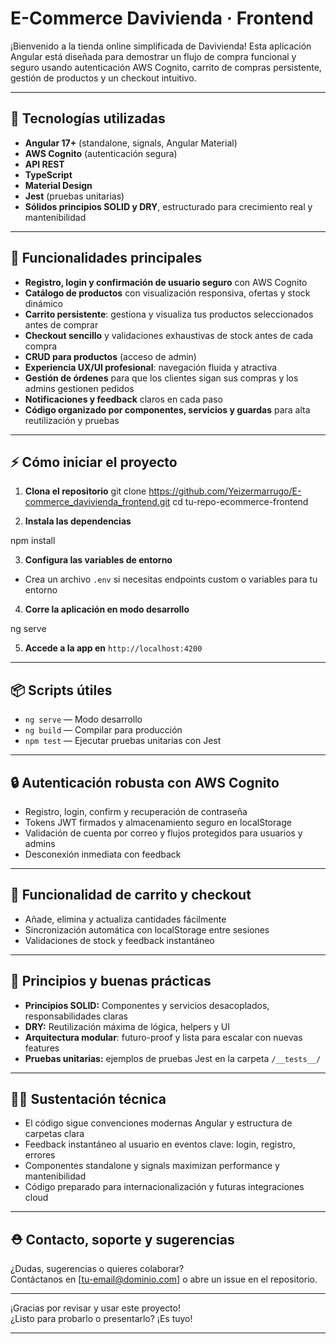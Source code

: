 # E-Commerce Davivienda · Frontend

¡Bienvenido a la tienda online simplificada de Davivienda! Esta aplicación Angular está diseñada para demostrar un flujo de compra funcional y seguro usando autenticación AWS Cognito, carrito de compras persistente, gestión de productos y un checkout intuitivo.

---

## 🚀 Tecnologías utilizadas

- **Angular 17+** (standalone, signals, Angular Material)
- **AWS Cognito** (autenticación segura)
- **API REST**
- **TypeScript**
- **Material Design**
- **Jest** (pruebas unitarias)
- **Sólidos principios SOLID y DRY**, estructurado para crecimiento real y mantenibilidad

---

## 🎯 Funcionalidades principales

- **Registro, login y confirmación de usuario seguro** con AWS Cognito
- **Catálogo de productos** con visualización responsiva, ofertas y stock dinámico
- **Carrito persistente**: gestiona y visualiza tus productos seleccionados antes de comprar
- **Checkout sencillo** y validaciones exhaustivas de stock antes de cada compra
- **CRUD para productos** (acceso de admin)
- **Experiencia UX/UI profesional**: navegación fluida y atractiva
- **Gestión de órdenes** para que los clientes sigan sus compras y los admins gestionen pedidos
- **Notificaciones y feedback** claros en cada paso
- **Código organizado por componentes, servicios y guardas** para alta reutilización y pruebas

---

## ⚡ Cómo iniciar el proyecto

1. **Clona el repositorio**
   git clone <https://github.com/Yeizermarrugo/E-commerce_davivienda_frontend.git>
   cd tu-repo-ecommerce-frontend

2. **Instala las dependencias**

npm install

3. **Configura las variables de entorno**

- Crea un archivo `.env` si necesitas endpoints custom o variables para tu entorno

4. **Corre la aplicación en modo desarrollo**

ng serve

5. **Accede a la app en** `http://localhost:4200`

---

## 📦 Scripts útiles

- `ng serve` — Modo desarrollo
- `ng build` — Compilar para producción
- `npm test` — Ejecutar pruebas unitarias con Jest

---

## 🔒 Autenticación robusta con AWS Cognito

- Registro, login, confirm y recuperación de contraseña
- Tokens JWT firmados y almacenamiento seguro en localStorage
- Validación de cuenta por correo y flujos protegidos para usuarios y admins
- Desconexión inmediata con feedback

---

## 🛒 Funcionalidad de carrito y checkout

- Añade, elimina y actualiza cantidades fácilmente
- Sincronización automática con localStorage entre sesiones
- Validaciones de stock y feedback instantáneo

---

## 📃 Principios y buenas prácticas

- **Principios SOLID:** Componentes y servicios desacoplados, responsabilidades claras
- **DRY:** Reutilización máxima de lógica, helpers y UI
- **Arquitectura modular**: futuro-proof y lista para escalar con nuevas features
- **Pruebas unitarias:** ejemplos de pruebas Jest en la carpeta `/__tests__/`

---

## 🧑‍💻 Sustentación técnica

- El código sigue convenciones modernas Angular y estructura de carpetas clara
- Feedback instantáneo al usuario en eventos clave: login, registro, errores
- Componentes standalone y signals maximizan performance y mantenibilidad
- Código preparado para internacionalización y futuras integraciones cloud

---

## ⛑️ Contacto, soporte y sugerencias

¿Dudas, sugerencias o quieres colaborar?  
Contáctanos en [tu-email@dominio.com] o abre un issue en el repositorio.

---

¡Gracias por revisar y usar este proyecto!  
¿Listo para probarlo o presentarlo? ¡Es tuyo!

---
